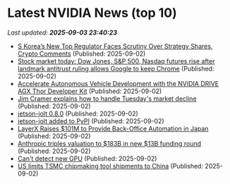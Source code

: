 # Latest NVIDIA News (top 10)
_Last updated: **2025-09-03 23:40:23**_

- [S Korea’s New Top Regulator Faces Scrutiny Over Strategy Shares, Crypto Comments](https://cryptonews.com/news/s-koreas-new-top-regulator-faces-scrutiny-over-his-strategy-shares-crypto-comments/) (Published: 2025-09-02)
- [Stock market today: Dow Jones, S&P 500, Nasdaq futures rise after landmark antitrust ruling allows Google to keep Chrome](https://finance.yahoo.com/news/live/stock-market-today-dow-jones-sp-500-nasdaq-futures-rise-after-landmark-antitrust-ruling-allows-google-to-keep-chrome-231822126.html) (Published: 2025-09-02)
- [Accelerate Autonomous Vehicle Development with the NVIDIA DRIVE AGX Thor Developer Kit](https://developer.nvidia.com/blog/accelerate-autonomous-vehicle-development-with-the-nvidia-drive-agx-thor-developer-kit/) (Published: 2025-09-02)
- [Jim Cramer explains how to handle Tuesday's market decline](https://www.cnbc.com/2025/09/02/jim-cramer-explains-how-to-handle-tuesdays-market-decline.html) (Published: 2025-09-02)
- [jetson-jolt 0.8.0](https://pypi.org/project/jetson-jolt/0.8.0/) (Published: 2025-09-02)
- [jetson-jolt added to PyPI](https://pypi.org/project/jetson-jolt/) (Published: 2025-09-02)
- [LayerX Raises $101M to Provide Back-Office Automation in Japan](http://www.pymnts.com/news/fintech-investments/2025/layerx-raises-101-million-dollars-provide-back-office-automation-japan/) (Published: 2025-09-02)
- [Anthropic triples valuation to $183B in new $13B funding round](https://siliconangle.com/2025/09/02/anthropic-triples-valuation-183b-new-13b-funding-round/) (Published: 2025-09-02)
- [Can't detect new GPU](https://askubuntu.com/questions/1555392/cant-detect-new-gpu) (Published: 2025-09-02)
- [US limits TSMC chipmaking tool shipments to China](https://www.digitaljournal.com/world/us-limits-tsmc-chipmaking-tool-shipments-to-china/article) (Published: 2025-09-02)
